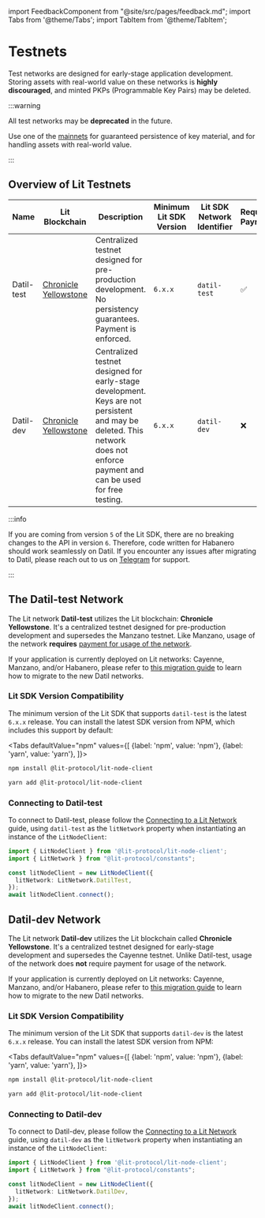 import FeedbackComponent from "@site/src/pages/feedback.md";
import Tabs from '@theme/Tabs';
import TabItem from '@theme/TabItem';

# Testnets

Test networks are designed for early-stage application development. Storing assets with real-world value on these networks is **highly discouraged**, and minted PKPs (Programmable Key Pairs) may be deleted.

:::warning

All test networks may be **deprecated** in the future.

Use one of the [mainnets](./mainnets) for guaranteed persistence of key material, and for handling assets with real-world value.

:::

## Overview of Lit Testnets

| Name       | Lit Blockchain                                                      | Description                                                                                                                                                                   | Minimum Lit SDK Version | Lit SDK Network Identifier | Requires Payment |
| ---------- | ------------------------------------------------------------------- | ----------------------------------------------------------------------------------------------------------------------------------------------------------------------------- | ----------------------- | -------------------------- | ---------------- |
| Datil-test | [Chronicle Yellowstone](./lit-blockchains/chronicle-yellowstone.md) | Centralized testnet designed for pre-production development. No persistency guarantees. Payment is enforced.                                                                  | `6.x.x`                 | `datil-test`               | ✅                |
| Datil-dev  | [Chronicle Yellowstone](./lit-blockchains/chronicle-yellowstone.md) | Centralized testnet designed for early-stage development. Keys are not persistent and may be deleted. This network does not enforce payment and can be used for free testing. | `6.x.x`                 | `datil-dev`                | ❌                |

:::info

If you are coming from version `5` of the Lit SDK, there are no breaking changes to the API in version `6`. Therefore, code written for Habanero should work seamlessly on Datil. If you encounter any issues after migrating to Datil, please reach out to us on [Telegram](https://t.me/+aa73FAF9Vp82ZjJh) for support.

:::

## The Datil-test Network

The Lit network **Datil-test** utilizes the Lit blockchain: **Chronicle Yellowstone**. It's a centralized testnet designed for pre-production development and supersedes the Manzano testnet. Like Manzano, usage of the network **requires** [payment for usage of the network](../../../paying-for-lit/overview.md).

If your application is currently deployed on Lit networks: Cayenne, Manzano, and/or Habanero, please refer to [this migration guide](./migrating-to-datil) to learn how to migrate to the new Datil networks.

### Lit SDK Version Compatibility

The minimum version of the Lit SDK that supports `datil-test` is the latest `6.x.x` release. You can install the latest SDK version from NPM, which includes this support by default:

<Tabs
defaultValue="npm"
values={[
{label: 'npm', value: 'npm'},
{label: 'yarn', value: 'yarn'},
]}>
<TabItem value="npm">

```bash
npm install @lit-protocol/lit-node-client
```

</TabItem>

<TabItem value="yarn">

```bash
yarn add @lit-protocol/lit-node-client
```

</TabItem>
</Tabs>

### Connecting to Datil-test

To connect to Datil-test, please follow the [Connecting to a Lit Network](../../../../build/getting-started/connecting-to-lit) guide, using `datil-test` as the `litNetwork` property when instantiating an instance of the `LitNodeClient`:

```ts
import { LitNodeClient } from '@lit-protocol/lit-node-client';
import { LitNetwork } from "@lit-protocol/constants";

const litNodeClient = new LitNodeClient({
  litNetwork: LitNetwork.DatilTest,
});
await litNodeClient.connect();
```

## Datil-dev Network

The Lit network **Datil-dev** utilizes the Lit blockchain called **Chronicle Yellowstone**. It's a centralized testnet designed for early-stage development and supersedes the Cayenne testnet. Unlike Datil-test, usage of the network does **not** require payment for usage of the network.

If your application is currently deployed on Lit networks: Cayenne, Manzano, and/or Habanero, please refer to [this migration guide](./migrating-to-datil) to learn how to migrate to the new Datil networks.

### Lit SDK Version Compatibility

The minimum version of the Lit SDK that supports `datil-dev` is the latest `6.x.x` release. You can install the latest SDK version from NPM:

<Tabs
defaultValue="npm"
values={[
{label: 'npm', value: 'npm'},
{label: 'yarn', value: 'yarn'},
]}>
<TabItem value="npm">

```bash
npm install @lit-protocol/lit-node-client
```

</TabItem>

<TabItem value="yarn">

```bash
yarn add @lit-protocol/lit-node-client
```

</TabItem>
</Tabs>

### Connecting to Datil-dev

To connect to Datil-dev, please follow the [Connecting to a Lit Network](../../../../build/getting-started/connecting-to-lit) guide, using `datil-dev` as the `litNetwork` property when instantiating an instance of the `LitNodeClient`:

```ts
import { LitNodeClient } from '@lit-protocol/lit-node-client';
import { LitNetwork } from "@lit-protocol/constants";

const litNodeClient = new LitNodeClient({
  litNetwork: LitNetwork.DatilDev,
});
await litNodeClient.connect();
```

<FeedbackComponent/>
